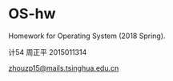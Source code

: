 # OS-hw

Homework for Operating System (2018 Spring).

计54 周正平 2015011314

zhouzp15@mails.tsinghua.edu.cn
